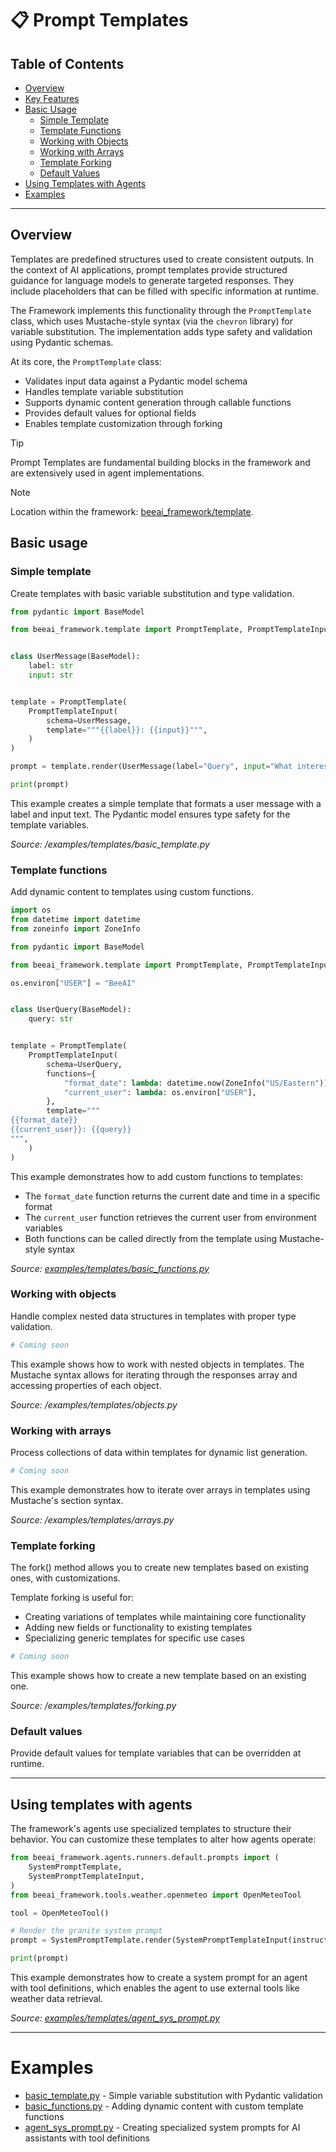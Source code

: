 # 📋 Prompt Templates

<!-- TOC -->
## Table of Contents
- [Overview](#overview)
- [Key Features](#key-features)
- [Basic Usage](#basic-usage)
  - [Simple Template](#simple-template)
  - [Template Functions](#template-functions)
  - [Working with Objects](#working-with-objects)
  - [Working with Arrays](#working-with-arrays)
  - [Template Forking](#template-forking)
  - [Default Values](#default-values)
- [Using Templates with Agents](#using-templates-with-agents)
- [Examples](#examples)
<!-- /TOC -->

---

## Overview

Templates are predefined structures used to create consistent outputs. In the context of AI applications, prompt templates provide structured guidance for language models to generate targeted responses. They include placeholders that can be filled with specific information at runtime.

The Framework implements this functionality through the `PromptTemplate` class, which uses Mustache-style syntax (via the `chevron` library) for variable substitution. The implementation adds type safety and validation using Pydantic schemas.

At its core, the `PromptTemplate` class:
* Validates input data against a Pydantic model schema
* Handles template variable substitution
* Supports dynamic content generation through callable functions
* Provides default values for optional fields
* Enables template customization through forking

> [!TIP]
>
> Prompt Templates are fundamental building blocks in the framework and are extensively used in agent implementations.

> [!NOTE]
>
> Location within the framework: [beeai_framework/template](/python/beeai_framework/template.py).

## Basic usage

### Simple template

Create templates with basic variable substitution and type validation.

```py
from pydantic import BaseModel

from beeai_framework.template import PromptTemplate, PromptTemplateInput


class UserMessage(BaseModel):
    label: str
    input: str


template = PromptTemplate(
    PromptTemplateInput(
        schema=UserMessage,
        template="""{{label}}: {{input}}""",
    )
)

prompt = template.render(UserMessage(label="Query", input="What interesting things happened on this day in history?"))

print(prompt)

```

This example creates a simple template that formats a user message with a label and input text. The Pydantic model ensures type safety for the template variables.

_Source: /examples/templates/basic_template.py_

### Template functions

Add dynamic content to templates using custom functions.

```py
import os
from datetime import datetime
from zoneinfo import ZoneInfo

from pydantic import BaseModel

from beeai_framework.template import PromptTemplate, PromptTemplateInput

os.environ["USER"] = "BeeAI"


class UserQuery(BaseModel):
    query: str


template = PromptTemplate(
    PromptTemplateInput(
        schema=UserQuery,
        functions={
            "format_date": lambda: datetime.now(ZoneInfo("US/Eastern")).strftime("%A, %B %d, %Y at %I:%M:%S %p"),
            "current_user": lambda: os.environ["USER"],
        },
        template="""
{{format_date}}
{{current_user}}: {{query}}
""",
    )
)

```

This example demonstrates how to add custom functions to templates:
* The `format_date` function returns the current date and time in a specific format
* The `current_user` function retrieves the current user from environment variables
* Both functions can be called directly from the template using Mustache-style syntax

_Source: [examples/templates/basic_functions.py](/python/examples/templates/basic_functions.py)_

### Working with objects

Handle complex nested data structures in templates with proper type validation.

```py
# Coming soon
```

This example shows how to work with nested objects in templates. The Mustache syntax allows for iterating through the responses array and accessing properties of each object.

_Source: /examples/templates/objects.py_

### Working with arrays

Process collections of data within templates for dynamic list generation.

```py
# Coming soon
```

This example demonstrates how to iterate over arrays in templates using Mustache's section syntax.

_Source: /examples/templates/arrays.py_

### Template forking

The fork() method allows you to create new templates based on existing ones, with customizations.

Template forking is useful for:
* Creating variations of templates while maintaining core functionality
* Adding new fields or functionality to existing templates
* Specializing generic templates for specific use cases

```py
# Coming soon
```

This example shows how to create a new template based on an existing one.

_Source: /examples/templates/forking.py_

### Default values

Provide default values for template variables that can be overridden at runtime.

---

## Using templates with agents

The framework's agents use specialized templates to structure their behavior. You can customize these templates to alter how agents operate:

<!-- embedme examples/templates/agent_sys_prompt.py -->

```py
from beeai_framework.agents.runners.default.prompts import (
    SystemPromptTemplate,
    SystemPromptTemplateInput,
)
from beeai_framework.tools.weather.openmeteo import OpenMeteoTool

tool = OpenMeteoTool()

# Render the granite system prompt
prompt = SystemPromptTemplate.render(SystemPromptTemplateInput(instructions="You are a helpful AI assistant!"))

print(prompt)

```

This example demonstrates how to create a system prompt for an agent with tool definitions, which enables the agent to use external tools like weather data retrieval.

_Source: [examples/templates/agent_sys_prompt.py](/examples/templates/agent_sys_prompt.py)_

---

# Examples

- [basic_template.py](/python/examples/templates/basic_template.py) - Simple variable substitution with Pydantic validation
- [basic_functions.py](/python/examples/templates/basic_functions.py) - Adding dynamic content with custom template functions
- [agent_sys_prompt.py](/python/examples/templates/agent_sys_prompt.py) - Creating specialized system prompts for AI assistants with tool definitions